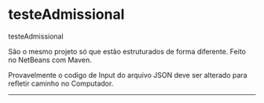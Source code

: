 # testeAdmissional
testeAdmissional

<p>
São o mesmo projeto só que estão estruturados de forma diferente. Feito no NetBeans com Maven.
<p>
Provavelmente o codigo de Input do arquivo JSON deve ser alterado para refletir caminho no Computador.
<p>

---



